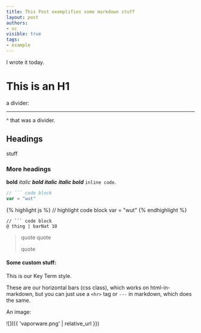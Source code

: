 ```yaml
---
title: This Post exemplifies some markdown stuff
layout: post
authors:
- vc
visible: true
tags:
- example
---
```


I wrote it today.

# This is an H1

a divider:

---

^ that was a divider.

## Headings

stuff

### More headings

**bold** *italic* **_bold italic_** _**italic bold**_ `inline code`.

```js
// ``` code block
var = "wut"
```

{% highlight js %}
// highlight code block
var = "wut"
{% endhighlight %}

```sire
// ``` code block
@ thing | barNat 10
```

> quote quote
>
> quote

#### Some custom stuff:

This is our <span class="key-term">Key Term</span> style.

These are our horizontal bars (css class), which works on html-in-markdown, but you can just use a `<hr>` tag or `---` in markdown, which does the same.

<div class="horizontal-bars"></div>


An image:

![]({{ 'vaporware.png' | relative_url }})
